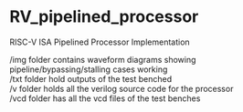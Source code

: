 # RV_pipelined_processor
RISC-V ISA Pipelined Processor Implementation

/img folder contains waveform diagrams showing pipeline/bypassing/stalling cases working  <br />
/txt folder hold outputs of the test benched  <br />
/v folder holds all the verilog source code for the processor  <br />
/vcd folder has all the vcd files of the test benches  <br />
